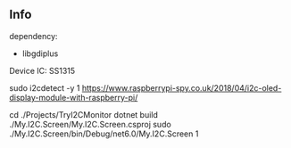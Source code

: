 
## Info
dependency:
- libgdiplus


Device IC: SS1315

sudo i2cdetect -y 1
https://www.raspberrypi-spy.co.uk/2018/04/i2c-oled-display-module-with-raspberry-pi/

cd ./Projects/TryI2CMonitor
dotnet build ./My.I2C.Screen/My.I2C.Screen.csproj 
sudo ./My.I2C.Screen/bin/Debug/net6.0/My.I2C.Screen 1